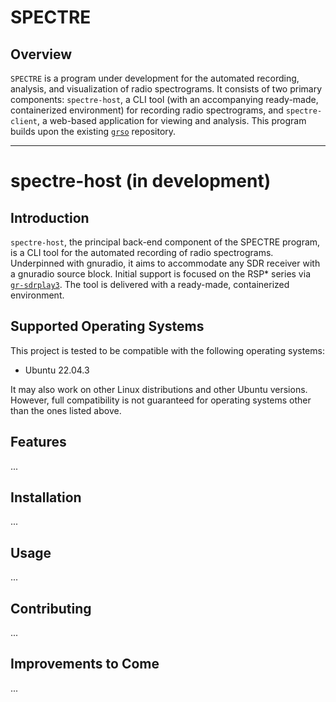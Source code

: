 # SPECTRE

## Overview
```SPECTRE``` is a program under development for the automated recording, analysis, and visualization of radio spectrograms. It consists of two primary components: ```spectre-host```, a CLI tool (with an accompanying ready-made, containerized environment) for recording radio spectrograms, and ```spectre-client```, a web-based application for viewing and analysis. This program builds upon the existing [```grso```](https://github.com/jcfitzpatrick12/grso) repository.

---

# spectre-host (in development)

## Introduction
```spectre-host```, the principal back-end component of the SPECTRE program, is a CLI tool for the automated recording of radio spectrograms. Underpinned with gnuradio, it aims to accommodate any SDR receiver with a gnuradio source block. Initial support is focused on the RSP* series via [```gr-sdrplay3```](https://github.com/fventuri/gr-sdrplay3). The tool is delivered with a ready-made, containerized environment.

## Supported Operating Systems
This project is tested to be compatible with the following operating systems:

- Ubuntu 22.04.3

It may also work on other Linux distributions and other Ubuntu versions. However, full compatibility is not guaranteed for operating systems other than the ones listed above.

## Features
...

## Installation
...

## Usage
...

## Contributing
...

## Improvements to Come
...


